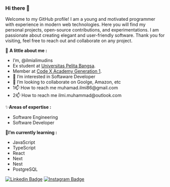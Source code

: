 ### Hi there 👋
  Welcome to my GitHub profile! I am a young and motivated programmer with experience in modern web technologies. Here you will find my personal projects, open-source contributions, and experimentations. I am passionate about creating elegant and user-friendly software. Thank you for visiting, feel free to reach out and collaborate on any project.

<p align="justify"> 
  👤 <strong>A little about me :</strong>
    <ul>
      <li> I’m,  @ilmialimudins</li>
      <li>Ex student at <a href="https://www.pelitabangsa.ac.id/" target="_blank">Universitas Pelita Bangsa</a>. <br></li>
      <li>Member at <a href="https://codex-id.com//" target="_blank">Code X Academy Generation 1</a>. <br></li>
      <li>👀 I’m interested in Softaware Developer</li>
      <li>💞️ I’m looking to collaborate on Goolge, Amazon, etc</li> 
      <li>1📫 How to reach me muhamad.ilmi86@gmail.com   </li>
      <li>2📫 How to reach me ilmi.muhammad@outlook.com </li>
   </ul>
   
  ✨<strong>Areas of expertise :</strong>
   <ul>
      <li>Software Engineering</li>
      <li>Software Developer</li>
   </ul>
   
  🌱<strong>I’m currently learning :</strong>
   <ul>
      <li>JavaScript</li>     <li>TypeScript</li> 
      <li>React</li>          <li>Next</li> 
      <li>Nest</li>           <li>PostgreSQL</li> 
   </ul> 
</p>

<!--
**agisx/agisx** is a ✨ _special_ ✨ repository because its `README.md` (this file) appears on your GitHub profile.

Here are some ideas to get you started:

- 🔭 I’m currently working on ...
- 🌱 I’m currently learning ...
- 👯 I’m looking to collaborate on ...
- 🤔 I’m looking for help with ...
- 💬 Ask me about ...
- 📫 How to reach me: ...
- 😄 Pronouns: ...
- ⚡ Fun fact: ...
-->


[![Linkedin Badge](https://img.shields.io/badge/LinkedIn-0077B5?style=for-the-badge&logo=linkedin&logoColor=white)](https://www.linkedin.com/in/muhammad-ilmi-688411117/)
[![Instagram Badge](https://img.shields.io/badge/Instagram-E4405F?style=for-the-badge&logo=instagram&logoColor=white)](https://www.instagram.com/rd35.ooooo/)


<!---
ilmialimudins/ilmialimudins is a ✨ special ✨ repository because its `README.md` (this file) appears on your GitHub profile.
You can click the Preview link to take a look at your changes.
--->

